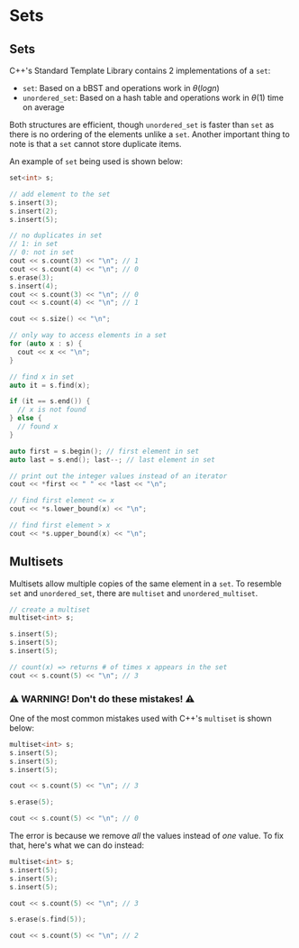 # Sets

## Sets

C++'s Standard Template Library contains 2 implementations of a `set`:

-   `set`: Based on a bBST and operations work in $\theta(log n)$
-   `unordered_set`: Based on a hash table and operations work in $\theta(1)$ time on average

Both structures are efficient, though `unordered_set` is faster than `set` as there is no ordering of the elements unlike a `set`. Another important thing to note is that a `set` cannot store duplicate items.

An example of `set` being used is shown below:

```cpp
set<int> s;

// add element to the set
s.insert(3);
s.insert(2);
s.insert(5);

// no duplicates in set
// 1: in set
// 0: not in set
cout << s.count(3) << "\n"; // 1
cout << s.count(4) << "\n"; // 0
s.erase(3);
s.insert(4);
cout << s.count(3) << "\n"; // 0
cout << s.count(4) << "\n"; // 1

cout << s.size() << "\n";

// only way to access elements in a set
for (auto x : s) {
  cout << x << "\n";
}

// find x in set
auto it = s.find(x);

if (it == s.end()) {
  // x is not found
} else {
  // found x
}

auto first = s.begin(); // first element in set
auto last = s.end(); last--; // last element in set

// print out the integer values instead of an iterator
cout << *first << " " << *last << "\n";

// find first element <= x
cout << *s.lower_bound(x) << "\n";

// find first element > x
cout << *s.upper_bound(x) << "\n";
```

## Multisets

Multisets allow multiple copies of the same element in a `set`. To resemble `set` and `unordered_set`, there are `multiset` and `unordered_multiset`.

```cpp
// create a multiset
multiset<int> s;

s.insert(5);
s.insert(5);
s.insert(5);

// count(x) => returns # of times x appears in the set
cout << s.count(5) << "\n"; // 3
```

### ⚠️ WARNING! Don't do these mistakes! ⚠️

One of the most common mistakes used with C++'s `multiset` is shown below:

```cpp
multiset<int> s;
s.insert(5);
s.insert(5);
s.insert(5);

cout << s.count(5) << "\n"; // 3

s.erase(5);

cout << s.count(5) << "\n"; // 0
```

The error is because we remove _all_ the values instead of _one_ value. To fix that, here's what we can do instead:

```cpp
multiset<int> s;
s.insert(5);
s.insert(5);
s.insert(5);

cout << s.count(5) << "\n"; // 3

s.erase(s.find(5));

cout << s.count(5) << "\n"; // 2
```
